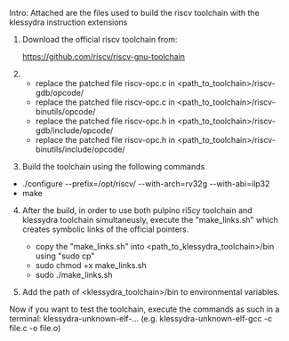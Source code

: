 Intro: 
Attached are the files used to build the riscv toolchain with the klessydra instruction extensions

1) Download the official riscv toolchain from: 

   https://github.com/riscv/riscv-gnu-toolchain

2) - replace the patched file riscv-opc.c in <path_to_toolchain>/riscv-gdb/opcode/
   - replace the patched file riscv-opc.c in <path_to_toolchain>/riscv-binutils/opcode/
   - replace the patched file riscv-opc.h in <path_to_toolchain>/riscv-gdb/include/opcode/
   - replace the patched file riscv-opc.h in <path_to_toolchain>/riscv-binutils/include/opcode/

3) Build the toolchain using the following commands
    
  - ./configure --prefix=/opt/riscv/ --with-arch=rv32g --with-abi=ilp32
  -  make

4) After the build, in order to use both pulpino ri5cy toolchain and klessydra toolchain simultaneusly, execute the "make_links.sh" which creates symbolic links of the official pointers.
   -	copy the "make_links.sh" into <path_to_klessydra_toolchain>/bin using "sudo cp"
   -	sudo chmod +x make_links.sh
   -	sudo ./make_links.sh

5) Add the path of <klessydra_toolchain>/bin to environmental variables.

Now if you want to test the toolchain, execute the commands as such in a terminal: klessydra-unknown-elf-... (e.g. klessydra-unknown-elf-gcc -c file.c -o file.o)
